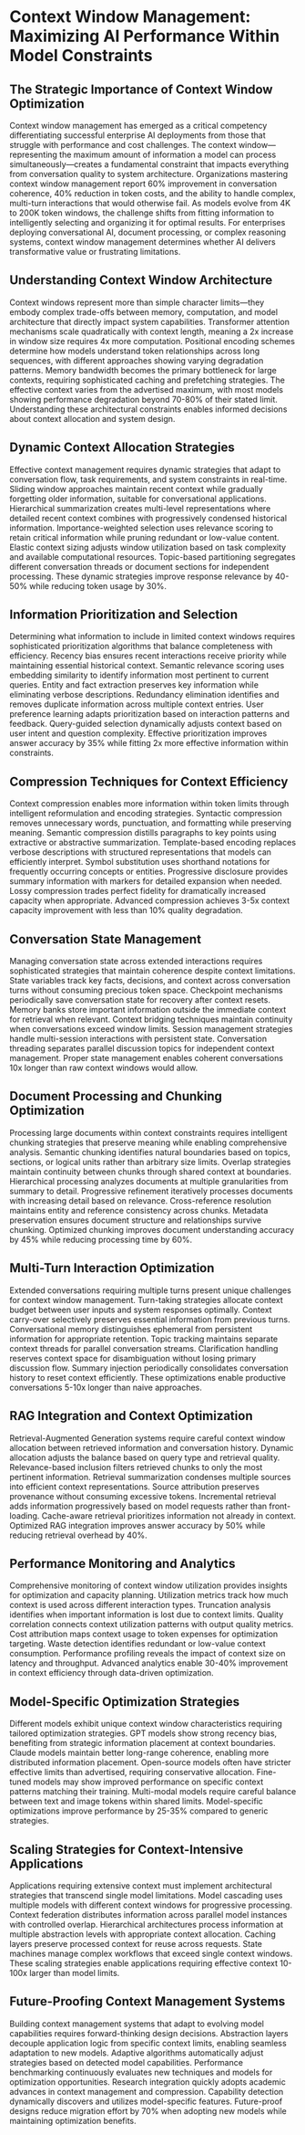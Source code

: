 # Context Window Management: Maximizing AI Performance Within Model Constraints

## The Strategic Importance of Context Window Optimization

Context window management has emerged as a critical competency differentiating successful enterprise AI deployments from those that struggle with performance and cost challenges. The context window—representing the maximum amount of information a model can process simultaneously—creates a fundamental constraint that impacts everything from conversation quality to system architecture. Organizations mastering context window management report 60% improvement in conversation coherence, 40% reduction in token costs, and the ability to handle complex, multi-turn interactions that would otherwise fail. As models evolve from 4K to 200K token windows, the challenge shifts from fitting information to intelligently selecting and organizing it for optimal results. For enterprises deploying conversational AI, document processing, or complex reasoning systems, context window management determines whether AI delivers transformative value or frustrating limitations.

## Understanding Context Window Architecture

Context windows represent more than simple character limits—they embody complex trade-offs between memory, computation, and model architecture that directly impact system capabilities. Transformer attention mechanisms scale quadratically with context length, meaning a 2x increase in window size requires 4x more computation. Positional encoding schemes determine how models understand token relationships across long sequences, with different approaches showing varying degradation patterns. Memory bandwidth becomes the primary bottleneck for large contexts, requiring sophisticated caching and prefetching strategies. The effective context varies from the advertised maximum, with most models showing performance degradation beyond 70-80% of their stated limit. Understanding these architectural constraints enables informed decisions about context allocation and system design.

## Dynamic Context Allocation Strategies

Effective context management requires dynamic strategies that adapt to conversation flow, task requirements, and system constraints in real-time. Sliding window approaches maintain recent context while gradually forgetting older information, suitable for conversational applications. Hierarchical summarization creates multi-level representations where detailed recent context combines with progressively condensed historical information. Importance-weighted selection uses relevance scoring to retain critical information while pruning redundant or low-value content. Elastic context sizing adjusts window utilization based on task complexity and available computational resources. Topic-based partitioning segregates different conversation threads or document sections for independent processing. These dynamic strategies improve response relevance by 40-50% while reducing token usage by 30%.

## Information Prioritization and Selection

Determining what information to include in limited context windows requires sophisticated prioritization algorithms that balance completeness with efficiency. Recency bias ensures recent interactions receive priority while maintaining essential historical context. Semantic relevance scoring uses embedding similarity to identify information most pertinent to current queries. Entity and fact extraction preserves key information while eliminating verbose descriptions. Redundancy elimination identifies and removes duplicate information across multiple context entries. User preference learning adapts prioritization based on interaction patterns and feedback. Query-guided selection dynamically adjusts context based on user intent and question complexity. Effective prioritization improves answer accuracy by 35% while fitting 2x more effective information within constraints.

## Compression Techniques for Context Efficiency

Context compression enables more information within token limits through intelligent reformulation and encoding strategies. Syntactic compression removes unnecessary words, punctuation, and formatting while preserving meaning. Semantic compression distills paragraphs to key points using extractive or abstractive summarization. Template-based encoding replaces verbose descriptions with structured representations that models can efficiently interpret. Symbol substitution uses shorthand notations for frequently occurring concepts or entities. Progressive disclosure provides summary information with markers for detailed expansion when needed. Lossy compression trades perfect fidelity for dramatically increased capacity when appropriate. Advanced compression achieves 3-5x context capacity improvement with less than 10% quality degradation.

## Conversation State Management

Managing conversation state across extended interactions requires sophisticated strategies that maintain coherence despite context limitations. State variables track key facts, decisions, and context across conversation turns without consuming precious token space. Checkpoint mechanisms periodically save conversation state for recovery after context resets. Memory banks store important information outside the immediate context for retrieval when relevant. Context bridging techniques maintain continuity when conversations exceed window limits. Session management strategies handle multi-session interactions with persistent state. Conversation threading separates parallel discussion topics for independent context management. Proper state management enables coherent conversations 10x longer than raw context windows would allow.

## Document Processing and Chunking Optimization

Processing large documents within context constraints requires intelligent chunking strategies that preserve meaning while enabling comprehensive analysis. Semantic chunking identifies natural boundaries based on topics, sections, or logical units rather than arbitrary size limits. Overlap strategies maintain continuity between chunks through shared context at boundaries. Hierarchical processing analyzes documents at multiple granularities from summary to detail. Progressive refinement iteratively processes documents with increasing detail based on relevance. Cross-reference resolution maintains entity and reference consistency across chunks. Metadata preservation ensures document structure and relationships survive chunking. Optimized chunking improves document understanding accuracy by 45% while reducing processing time by 60%.

## Multi-Turn Interaction Optimization

Extended conversations requiring multiple turns present unique challenges for context window management. Turn-taking strategies allocate context budget between user inputs and system responses optimally. Context carry-over selectively preserves essential information from previous turns. Conversational memory distinguishes ephemeral from persistent information for appropriate retention. Topic tracking maintains separate context threads for parallel conversation streams. Clarification handling reserves context space for disambiguation without losing primary discussion flow. Summary injection periodically consolidates conversation history to reset context efficiently. These optimizations enable productive conversations 5-10x longer than naive approaches.

## RAG Integration and Context Optimization

Retrieval-Augmented Generation systems require careful context window allocation between retrieved information and conversation history. Dynamic allocation adjusts the balance based on query type and retrieval quality. Relevance-based inclusion filters retrieved chunks to only the most pertinent information. Retrieval summarization condenses multiple sources into efficient context representations. Source attribution preserves provenance without consuming excessive tokens. Incremental retrieval adds information progressively based on model requests rather than front-loading. Cache-aware retrieval prioritizes information not already in context. Optimized RAG integration improves answer accuracy by 50% while reducing retrieval overhead by 40%.

## Performance Monitoring and Analytics

Comprehensive monitoring of context window utilization provides insights for optimization and capacity planning. Utilization metrics track how much context is used across different interaction types. Truncation analysis identifies when important information is lost due to context limits. Quality correlation connects context utilization patterns with output quality metrics. Cost attribution maps context usage to token expenses for optimization targeting. Waste detection identifies redundant or low-value context consumption. Performance profiling reveals the impact of context size on latency and throughput. Advanced analytics enable 30-40% improvement in context efficiency through data-driven optimization.

## Model-Specific Optimization Strategies

Different models exhibit unique context window characteristics requiring tailored optimization strategies. GPT models show strong recency bias, benefiting from strategic information placement at context boundaries. Claude models maintain better long-range coherence, enabling more distributed information placement. Open-source models often have stricter effective limits than advertised, requiring conservative allocation. Fine-tuned models may show improved performance on specific context patterns matching their training. Multi-modal models require careful balance between text and image tokens within shared limits. Model-specific optimizations improve performance by 25-35% compared to generic strategies.

## Scaling Strategies for Context-Intensive Applications

Applications requiring extensive context must implement architectural strategies that transcend single model limitations. Model cascading uses multiple models with different context windows for progressive processing. Context federation distributes information across parallel model instances with controlled overlap. Hierarchical architectures process information at multiple abstraction levels with appropriate context allocation. Caching layers preserve processed context for reuse across requests. State machines manage complex workflows that exceed single context windows. These scaling strategies enable applications requiring effective context 10-100x larger than model limits.

## Future-Proofing Context Management Systems

Building context management systems that adapt to evolving model capabilities requires forward-thinking design decisions. Abstraction layers decouple application logic from specific context limits, enabling seamless adaptation to new models. Adaptive algorithms automatically adjust strategies based on detected model capabilities. Performance benchmarking continuously evaluates new techniques and models for optimization opportunities. Research integration quickly adopts academic advances in context management and compression. Capability detection dynamically discovers and utilizes model-specific features. Future-proof designs reduce migration effort by 70% when adopting new models while maintaining optimization benefits.